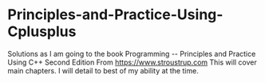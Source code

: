 # Principles-and-Practice-Using-Cplusplus
Solutions as I am going to the book Programming -- Principles and Practice Using C++ Second Edition
From https://www.stroustrup.com
This will cover main chapters. I will detail to best of my ability at the time.
